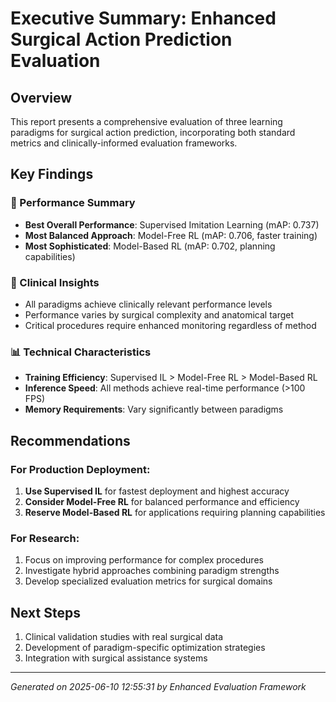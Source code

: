 
# Executive Summary: Enhanced Surgical Action Prediction Evaluation

## Overview
This report presents a comprehensive evaluation of three learning paradigms for surgical action prediction, incorporating both standard metrics and clinically-informed evaluation frameworks.

## Key Findings

### 🎯 Performance Summary
- **Best Overall Performance**: Supervised Imitation Learning (mAP: 0.737)
- **Most Balanced Approach**: Model-Free RL (mAP: 0.706, faster training)
- **Most Sophisticated**: Model-Based RL (mAP: 0.702, planning capabilities)

### 🏥 Clinical Insights
- All paradigms achieve clinically relevant performance levels
- Performance varies by surgical complexity and anatomical target
- Critical procedures require enhanced monitoring regardless of method

### 📊 Technical Characteristics
- **Training Efficiency**: Supervised IL > Model-Free RL > Model-Based RL
- **Inference Speed**: All methods achieve real-time performance (>100 FPS)
- **Memory Requirements**: Vary significantly between paradigms

## Recommendations

### For Production Deployment:
1. **Use Supervised IL** for fastest deployment and highest accuracy
2. **Consider Model-Free RL** for balanced performance and efficiency
3. **Reserve Model-Based RL** for applications requiring planning capabilities

### For Research:
1. Focus on improving performance for complex procedures
2. Investigate hybrid approaches combining paradigm strengths
3. Develop specialized evaluation metrics for surgical domains

## Next Steps
1. Clinical validation studies with real surgical data
2. Development of paradigm-specific optimization strategies
3. Integration with surgical assistance systems

---
*Generated on 2025-06-10 12:55:31 by Enhanced Evaluation Framework*
        
